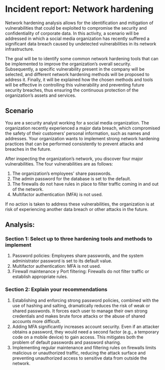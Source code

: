 # Incident report: Network hardening

Network hardening analysis allows for the identification and mitigation of vulnerabilities that could be exploited to compromise the security and confidentiality of corporate data. In this activity, a scenario will be addressed in which a social media organization has recently suffered a significant data breach caused by undetected vulnerabilities in its network infrastructure.

The goal will be to identify some common network hardening tools that can be implemented to improve the organization’s overall security. Subsequently, a specific vulnerability present in the company will be selected, and different network hardening methods will be proposed to address it. Finally, it will be explained how the chosen methods and tools will be effective in controlling this vulnerability and preventing future security breaches, thus ensuring the continuous protection of the organization’s assets and services.

## Scenario

You are a security analyst working for a social media organization. The organization recently experienced a major data breach, which compromised the safety of their customers’ personal information, such as names and addresses. Your organization wants to implement strong network hardening practices that can be performed consistently to prevent attacks and breaches in the future. 

After inspecting the organization’s network, you discover four major vulnerabilities. The four vulnerabilities are as follows:

1. The organization’s employees' share passwords.
2. The admin password for the database is set to the default.
3. The firewalls do not have rules in place to filter traffic coming in and out of the network.
4. Multifactor authentication (MFA) is not used. 

If no action is taken to address these vulnerabilities, the organization is at risk of experiencing another data breach or other attacks in the future. 

## Analysis: 
### Section 1: Select up to three hardening tools and methods to implement

1. Password policies: Employees share passwords, and the system administrator password is set to its default value.
2. Multifactor authentication: MFA is not used.
3. Firewall maintenance y Port filtering: Firewalls do not filter traffic or establish appropriate rules.

### Section 2: Explain your recommendations
1. Establishing and enforcing strong password policies, combined with the use of hashing and salting, dramatically reduces the risk of weak or shared passwords. It forces each user to manage their own strong credentials and makes brute force attacks or the abuse of shared accounts more difficult.
2. Adding MFA significantly increases account security. Even if an attacker obtains a password, they would need a second factor (e.g., a temporary code on a mobile device) to gain access. This mitigates both the problem of default passwords and password sharing.
3.  Implementing regular maintenance and filtering rules on firewalls limits malicious or unauthorized traffic, reducing the attack surface and preventing unauthorized access to sensitive data from outside the network.

